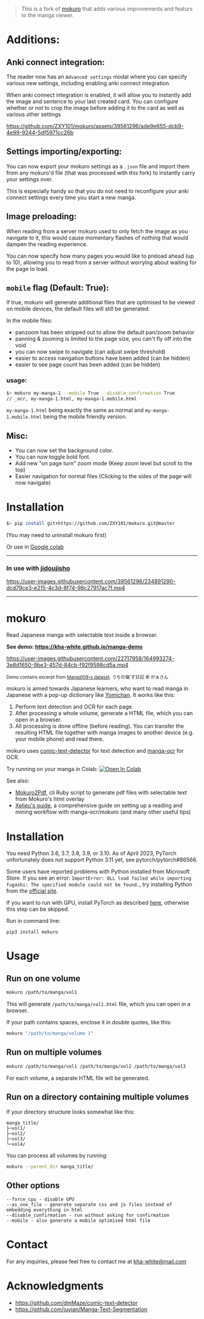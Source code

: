 > This is a fork of [mokuro](https://github.com/kha-white/mokuro) that adds various improvements and featurs to the manga viewer.

# Additions:

## Anki connect integration:

The reader now has an `Advanced settings` modal where you can specify various new settings, including enabling anki connect integration.

When anki connect integration is enabled, it will allow you to instantly add the image and sentence to your last created card. You can configure whether or not to crop the image before adding it to the card as well as various other settings

https://github.com/ZXY101/mokuro/assets/39561296/ade9e655-dcb9-4e99-9244-5df5971cc26b

## Settings importing/exporting:

You can now export your mokuro settings as a `.json` file and import them from any mokuro'd file (that was processed with this fork) to instantly carry your settings over.

This is especially handy so that you do not need to reconfigure your anki connect settings every time you start a new manga.

## Image preloading:

When reading from a server mokuro used to only fetch the image as you navigate to it, this would cause momentary flashes of nothing that would dampen the reading experience.

You can now specify how many pages you would like to preload ahead (up to 10), allowing you to read from a server without worrying about waiting for the page to load.

## `mobile` flag (Default: True):

If true, mokuro will generate additional files that are optimised to be viewed on mobile devices, the default files will still be generated.

In the mobile files:

- panzoom has been stripped out to allow the default pan/zoom behavior
- panning & zooming is limited to the page size, you can't fly off into the void
- you can now swipe to navigate (can adjust swipe threshold)
- easier to access navigation buttons have been added (can be hidden)
- easier to see page count has been added (can be hidden)

### usage:

```bash
$> mokuro my-manga-1 --mobile True --disable_confirmation True
// _ocr, my-manga-1.html, my-manga-1.mobile.html
```

`my-manga-1.html` being exactly the same as normal and `my-manga-1.mobile.html` being the mobile friendly version.

## Misc:

- You can now set the background color.
- You can now toggle bold font.
- Add new "on page turn" zoom mode (Keep zoom level but scroll to the top)
- Easier navigation for normal files (Clicking to the sides of the page will now navigate)

# Installation

```bash
$> pip install git+https://github.com/ZXY101/mokuro.git@master
```

(You may need to uninstall mokuro first)

Or use in [Google colab](https://colab.research.google.com/drive/1i2ESDMmqwjpnOQQZx3vKP8Pd8R_Gtz4W?usp=sharing)

---

### In use with [jidoujisho](https://github.com/lrorpilla/jidoujisho)

https://user-images.githubusercontent.com/39561296/234891290-dcd79ce3-e215-4c3d-8f74-98c27917ac7f.mp4

---

# mokuro

Read Japanese manga with selectable text inside a browser.

**See demo: https://kha-white.github.io/manga-demo**

https://user-images.githubusercontent.com/22717958/164993274-3e8d1650-9be3-457d-84cb-f92f9598cd5a.mp4

<sup>Demo contains excerpt from [Manga109-s dataset](http://www.manga109.org/en/download_s.html). うちの猫’ず日記 © がぁさん</sup>

mokuro is aimed towards Japanese learners, who want to read manga in Japanese with a pop-up dictionary like [Yomichan](https://github.com/FooSoft/yomichan).
It works like this:

1. Perform text detection and OCR for each page.
2. After processing a whole volume, generate a HTML file, which you can open in a browser.
3. All processing is done offline (before reading). You can transfer the resulting HTML file together with manga images to
   another device (e.g. your mobile phone) and read there.

mokuro uses [comic-text-detector](https://github.com/dmMaze/comic-text-detector) for text detection
and [manga-ocr](https://github.com/kha-white/manga-ocr) for OCR.

Try running on your manga in Colab: [![Open In Colab](https://colab.research.google.com/assets/colab-badge.svg)](https://colab.research.google.com/github/kha-white/mokuro/blob/master/notebooks/mokuro_demo.ipynb)

See also:

- [Mokuro2Pdf](https://github.com/Kartoffel0/Mokuro2Pdf), cli Ruby script to generate pdf files with selectable text from Mokuro's html overlay
- [Xelieu's guide](https://rentry.co/lazyXel), a comprehensive guide on setting up a reading and mining workflow with manga-ocr/mokuro (and many other useful tips)

# Installation

You need Python 3.6, 3.7, 3.8, 3.9, or 3.10. As of April 2023, PyTorch unfortunately does not support Python 3.11 yet, see pytorch/pytorch#86566.

Some users have reported problems with Python installed from Microsoft Store. If you see an error:
`ImportError: DLL load failed while importing fugashi: The specified module could not be found.`,
try installing Python from the [official site](https://www.python.org/downloads).

If you want to run with GPU, install PyTorch as described [here](https://pytorch.org/get-started/locally/#start-locally),
otherwise this step can be skipped.

Run in command line:

```commandline
pip3 install mokuro
```

# Usage

## Run on one volume

```bash
mokuro /path/to/manga/vol1
```

This will generate `/path/to/manga/vol1.html` file, which you can open in a browser.

If your path contains spaces, enclose it in double quotes, like this:

```bash
mokuro "/path/to/manga/volume 1"
```

## Run on multiple volumes

```bash
mokuro /path/to/manga/vol1 /path/to/manga/vol2 /path/to/manga/vol3
```

For each volume, a separate HTML file will be generated.

## Run on a directory containing multiple volumes

If your directory structure looks somewhat like this:

```
manga_title/
├─vol1/
├─vol2/
├─vol3/
└─vol4/
```

You can process all volumes by running:

```bash
mokuro --parent_dir manga_title/
```

## Other options

```
--force_cpu - disable GPU
--as_one_file - generate separate css and js files instead of embedding everything in html
--disable_confirmation - run without asking for confirmation
--mobile - also generate a mobile optimised html file
```

# Contact

For any inquiries, please feel free to contact me at kha-white@mail.com

# Acknowledgments

- https://github.com/dmMaze/comic-text-detector
- https://github.com/juvian/Manga-Text-Segmentation

